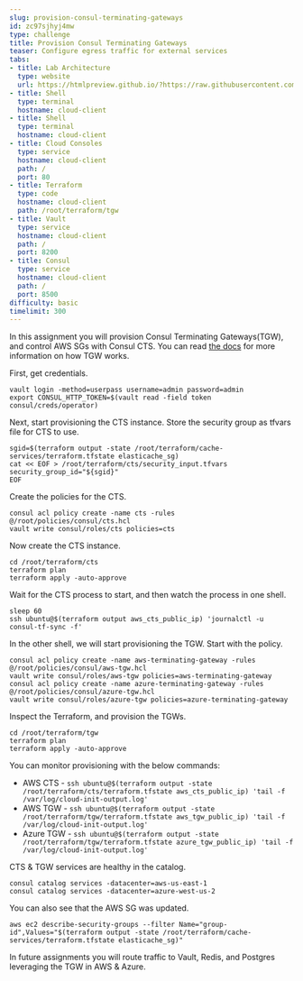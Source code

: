 ```yaml
---
slug: provision-consul-terminating-gateways
id: zc97sjhyj4mw
type: challenge
title: Provision Consul Terminating Gateways
teaser: Configure egress traffic for external services
tabs:
- title: Lab Architecture
  type: website
  url: https://htmlpreview.github.io/?https://raw.githubusercontent.com/hashicorp/field-workshops-consul/add-consul-multi-cloud/instruqt-tracks/multi-cloud-service-networking-with-consul/assets/diagrams/diagrams.html
- title: Shell
  type: terminal
  hostname: cloud-client
- title: Shell
  type: terminal
  hostname: cloud-client
- title: Cloud Consoles
  type: service
  hostname: cloud-client
  path: /
  port: 80
- title: Terraform
  type: code
  hostname: cloud-client
  path: /root/terraform/tgw
- title: Vault
  type: service
  hostname: cloud-client
  path: /
  port: 8200
- title: Consul
  type: service
  hostname: cloud-client
  path: /
  port: 8500
difficulty: basic
timelimit: 300
---
```

In this assignment you will provision Consul Terminating Gateways(TGW), and control AWS SGs with Consul CTS.
You can read [the docs](https://www.consul.io/docs/connect/gateways/terminating-gateway) for more information on how TGW works. <br>

First, get credentials. <br>

```
vault login -method=userpass username=admin password=admin
export CONSUL_HTTP_TOKEN=$(vault read -field token consul/creds/operator)
```

Next, start provisioning the CTS instance. Store the security group as tfvars file for CTS to use. <br>

```
sgid=$(terraform output -state /root/terraform/cache-services/terraform.tfstate elasticache_sg)
cat << EOF > /root/terraform/cts/security_input.tfvars
security_group_id="${sgid}"
EOF
```

Create the policies for the CTS. <br>

```
consul acl policy create -name cts -rules @/root/policies/consul/cts.hcl
vault write consul/roles/cts policies=cts
```

Now create the CTS instance. <br>

```
cd /root/terraform/cts
terraform plan
terraform apply -auto-approve
```

Wait for the CTS process to start, and then watch the process in one shell.

```
sleep 60
ssh ubuntu@$(terraform output aws_cts_public_ip) 'journalctl -u consul-tf-sync -f'
```

In the other shell, we will start provisioning the TGW. Start with the policy. <br>

```
consul acl policy create -name aws-terminating-gateway -rules @/root/policies/consul/aws-tgw.hcl
vault write consul/roles/aws-tgw policies=aws-terminating-gateway
consul acl policy create -name azure-terminating-gateway -rules @/root/policies/consul/azure-tgw.hcl
vault write consul/roles/azure-tgw policies=azure-terminating-gateway
```

Inspect the Terraform, and provision the TGWs. <br>

```
cd /root/terraform/tgw
terraform plan
terraform apply -auto-approve
```

You can monitor provisioning with the below commands: <br>

* AWS CTS - `ssh ubuntu@$(terraform output -state /root/terraform/cts/terraform.tfstate aws_cts_public_ip) 'tail -f /var/log/cloud-init-output.log'`
* AWS TGW - `ssh ubuntu@$(terraform output -state /root/terraform/tgw/terraform.tfstate aws_tgw_public_ip) 'tail -f /var/log/cloud-init-output.log'`
* Azure TGW - `ssh ubuntu@$(terraform output -state /root/terraform/tgw/terraform.tfstate azure_tgw_public_ip) 'tail -f /var/log/cloud-init-output.log'`

CTS & TGW services are healthy in the catalog. <br>

```
consul catalog services -datacenter=aws-us-east-1
consul catalog services -datacenter=azure-west-us-2
```

You can also see that the AWS SG was updated.

```
aws ec2 describe-security-groups --filter Name="group-id",Values="$(terraform output -state /root/terraform/cache-services/terraform.tfstate elasticache_sg)"
```

In future assignments you will route traffic to Vault, Redis, and Postgres leveraging the TGW in AWS & Azure.
